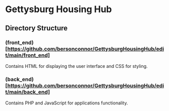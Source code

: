 # Gettysburg Housing Hub
## Directory Structure
### (front_end)[https://github.com/bersonconnor/GettysburgHousingHub/edit/main/front_end]
Contains HTML for displaying the user interface and CSS for styling.
### (back_end)[https://github.com/bersonconnor/GettysburgHousingHub/edit/main/back_end]
Contains PHP and JavaScript for applications functionality.
